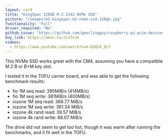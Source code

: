 ```yaml
---
layout: card
title: "KingSpec 128GB M.2 2242 NVMe SSD"
picture: "/images/m2-kingspec-m2-nvme-ssd-128gb.jpg"
functionality: "Full"
driver_required: "No"
github_issue: "https://github.com/geerlingguy/raspberry-pi-pcie-devices/issues/92"
buy_link: https://amzn.to/3rnTnJm
videos:
  - https://www.youtube.com/watch?v=m-QSQ24_8LY
---
```

This NVMe SSD works great with the CM4, assuming you have a compatible M.2 B or B+M key slot.

I tested it in the TOFU carrier board, and was able to get the following benchmark results:

  - fio 1M seq read: 395MiB/s (414MB/s)
  - fio 1M seq write:  381MiB/s (400MB/s)
  - iozone 1M seq read:  369.77 MiB/s
  - iozone 1M seq write: 361.34 MiB/s
  - iozone 4k rand read: 39.57 MiB/s
  - iozone 4k rand write:  88.07 MiB/s

The drive did not seem to get too hot, though it was warm after running the benchmarks, and it fit well in the TOFU.
